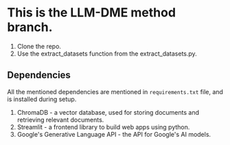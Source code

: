 # This is the LLM-DME method branch.

1. Clone the repo.
2. Use the extract_datasets function from the extract_datasets.py.

## Dependencies
All the mentioned dependencies are mentioned in ``requirements.txt`` file, and is installed during setup.
1. ChromaDB - a vector database, used for storing documents and retrieving relevant documents.
2. Streamlit - a frontend library to build web apps using python.
3. Google's Generative Language API - the API for Google's AI models.
